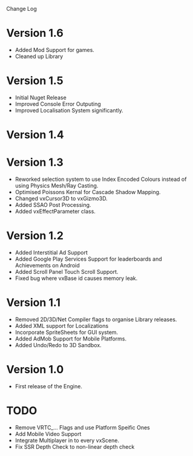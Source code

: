 Change Log

# Version 1.6
* Added Mod Support for games.
* Cleaned up Library

# Version 1.5
* Initial Nuget Release
* Improved Console Error Outputing
* Improved Localisation System significantly.


# Version 1.4

# Version 1.3
* Reworked selection system to use Index Encoded Colours instead of using Physics Mesh/Ray Casting.
* Optimised Poissons Kernal for Cascade Shadow Mapping.
* Changed vxCursor3D to vxGizmo3D.
* Added SSAO Post Processing.
* Added vxEffectParameter class.

# Version 1.2
* Added Interstitial Ad Support
* Added Google Play Services Support for leaderboards and Achievements on Android
* Added Scroll Panel Touch Scroll Support. 
* Fixed bug where vxBase id causes memory leak.

# Version 1.1
* Removed 2D/3D/Net Compiler flags to organise Library releases.
* Added XML support for Localizations
* Incorporate SpriteSheets for GUI system.
* Added AdMob Support for Mobile Platforms.
* Added Undo/Redo to 3D Sandbox.


# Version 1.0
* First release of the Engine.

TODO
===================
* Remove VRTC_... Flags and use Platform Speific Ones
* Add Mobile Video Support
* Integrate Multiplayer in to every vxScene.
* Fix SSR Depth Check to non-linear depth check
